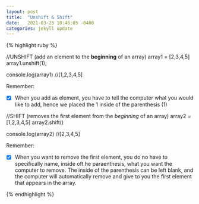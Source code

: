 ```yaml
---
layout: post
title:  "Unshift & Shift"
date:   2021-03-25 10:46:05 -0400
categories: jekyll update
---
```





{% highlight ruby %}

//UNSHIFT (add an element to the **beginning** of an array)
array1 = [2,3,4,5]
array1.unshift(1);

console.log(array1)  //[1,2,3,4,5]

Remember:
- [x] When you add as element, you have to tell the computer what you would like to add, hence we placed the 1 inside of the parenthesis (1)


//SHIFT (removes the first element from the *beginning* of an array)
array2 = [1,2,3,4,5]
array2.shift()

console.log(array2)   //[2,3,4,5]

Remember:
- [x] When you want to remove the first element, you do no have to specifically name, inside oft he paraenthesis, what you want the computer to remove. The inside of the parenthesis can be left blank, and the computer will automatically remove and give to you the first element that appears in the array.

{% endhighlight %}

